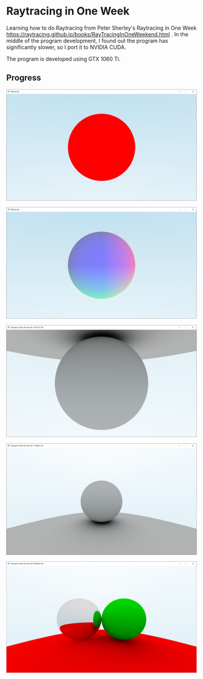 # Raytracing in One Week

Learning how to do Raytracing from Peter Sherley's Raytracing in One Week https://raytracing.github.io/books/RayTracingInOneWeekend.html . In the middle of the program development, I found out the program has significantly slower, so I port it to NVIDIA CUDA.

The program is developed using GTX 1060 Ti.

## Progress

![](Misc/1.png)

![](Misc/2.png)

![](Misc/3.png)

![](Misc/4.png)

![](Misc/5.png)
